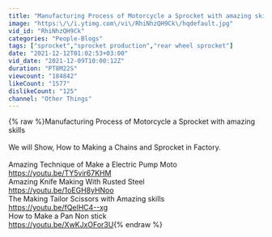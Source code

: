 ```yaml
---
title: "Manufacturing Process of Motorcycle a Sprocket with amazing skills"
image: "https:\/\/i.ytimg.com\/vi\/RhiNhzQH9Ck\/hqdefault.jpg"
vid_id: "RhiNhzQH9Ck"
categories: "People-Blogs"
tags: ["sprocket","sprocket production","rear wheel sprocket"]
date: "2021-12-12T01:02:53+03:00"
vid_date: "2021-12-09T10:00:12Z"
duration: "PT8M22S"
viewcount: "184842"
likeCount: "1577"
dislikeCount: "125"
channel: "Other Things"
---
```

{% raw %}Manufacturing Process of Motorcycle a Sprocket with amazing skills<br /><br />We will Show, How to Making a Chains and Sprocket  in Factory.<br /><br />Amazing Technique of Make a Electric Pump Moto<br /><a rel="nofollow" target="blank" href="https://youtu.be/TY5vir67KHM">https://youtu.be/TY5vir67KHM</a><br />Amazing Knife Making With Rusted Steel<br /><a rel="nofollow" target="blank" href="https://youtu.be/1oEGH8yHNoo">https://youtu.be/1oEGH8yHNoo</a><br />The Making Tailor Scissors with Amazing skills<br /><a rel="nofollow" target="blank" href="https://youtu.be/fQelHC4--xg">https://youtu.be/fQelHC4--xg</a><br />How to Make a Pan Non stick<br /><a rel="nofollow" target="blank" href="https://youtu.be/XwKJxOFor3U">https://youtu.be/XwKJxOFor3U</a>{% endraw %}
